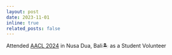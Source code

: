 ```yaml
---
layout: post
date: 2023-11-01
inline: true
related_posts: false
---
```


Attended [AACL 2024](https://aclanthology.org/2023.findings-ijcnlp.0.pdf) in Nusa Dua, Bali🏝️ as a Student Volunteer